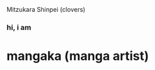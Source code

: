 

<html>

<h8>
Mitzukara Shinpei (clovers)
</h8>
  <h3>
   hi, i am
  </h3>
  <h1> 
    mangaka (manga artist)
  </h1>


</html>
